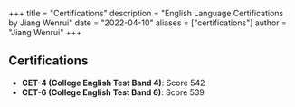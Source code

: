 +++
title = "Certifications"
description = "English Language Certifications by Jiang Wenrui"
date = "2022-04-10"
aliases = ["certifications"]
author = "Jiang Wenrui"
+++

## Certifications

- **CET-4 (College English Test Band 4)**: Score 542
- **CET-6 (College English Test Band 6)**: Score 539
